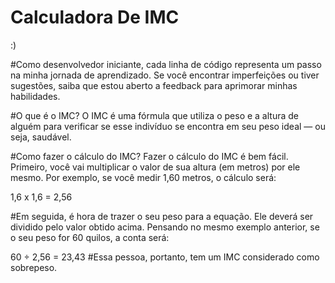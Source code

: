 # Calculadora De IMC
 :)

#Como desenvolvedor iniciante, cada linha de código representa um passo na minha jornada de aprendizado. Se você encontrar imperfeições ou tiver sugestões, saiba que estou aberto a feedback para aprimorar minhas habilidades.

#O que é o IMC?
O IMC é uma fórmula que utiliza o peso e a altura de alguém para verificar se esse indivíduo se encontra em seu peso ideal — ou seja, saudável.


#Como fazer o cálculo do IMC?
Fazer o cálculo do IMC é bem fácil. Primeiro, você vai multiplicar o valor de sua altura (em metros) por ele mesmo. Por exemplo, se você medir 1,60 metros, o cálculo será:

1,6 x 1,6 = 2,56

#Em seguida, é hora de trazer o seu peso para a equação. Ele deverá ser dividido pelo valor obtido acima. Pensando no mesmo exemplo anterior, se o seu peso for 60 quilos, a conta será:

60 ÷ 2,56 = 23,43
#Essa pessoa, portanto, tem um IMC considerado como sobrepeso.
